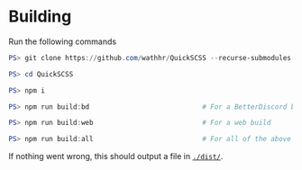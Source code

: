 # Building

Run the following commands

```powershell
PS> git clone https://github.com/wathhr/QuickSCSS --recurse-submodules -b main # Or whichever branch you want

PS> cd QuickSCSS

PS> npm i

PS> npm run build:bd                            # For a BetterDiscord build

PS> npm run build:web                           # For a web build

PS> npm run build:all                           # For all of the above (Default)
```

If nothing went wrong, this should output a file in [`./dist/`](./dist).
